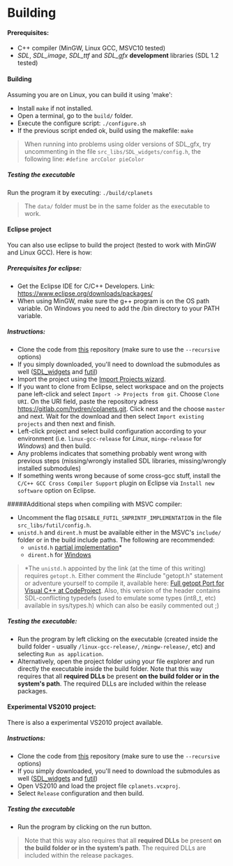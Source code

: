 # Building

#### Prerequisites:
* C++ compiler (MinGW, Linux GCC, MSVC10 tested)
* *SDL*, *SDL_image*, *SDL_ttf* and *SDL_gfx* **development** libraries (SDL 1.2 tested)

#### Building
Assuming you are on Linux, you can build it using 'make':

* Install `make` if not installed.
* Open a terminal, go to the `build/` folder.
* Execute the configure script: `./configure.sh`
* If the previous script ended ok, build using the makefile: `make`

> When running into problems using older versions of SDL_gfx, try uncommenting in the file `src_libs/SDL_widgets/config.h`, the following line: `#define arcColor pieColor`

##### Testing the executable
Run the program it by executing: `./build/cplanets`
> The `data/` folder must be in the same folder as the executable to work.

#### Eclipse project
You can also use eclipse to build the project (tested to work with MinGW and Linux GCC). Here is how:

##### Prerequisites for eclipse:
- Get the Eclipse IDE for C/C++ Developers. Link: https://www.eclipse.org/downloads/packages/
- When using MinGW, make sure the g++ program is on the OS path variable. On Windows you need to add the /bin directory to your PATH variable.

##### Instructions:
- Clone the code from [this](https://gitlab.com/hydren/cplanets.git) repository (make sure to use the `--recursive` options)
- If you simply downloaded, you'll need to download the submodules as well ([SDL_widgets](https://gitlab.com/hydren/SDL_widgets) and [futil](https://gitlab.com/hydren/futil))
- Import the project using the [Import Projects wizard](http://help.eclipse.org/kepler/index.jsp?topic=%2Forg.eclipse.platform.doc.user%2Ftasks%2Ftasks-importproject.htm).
- If you want to clone from Eclipse, select workspace and on the projects pane left-click and select `Import -> Projects from git`. Choose `Clone URI`. On the URI field, paste the repository adress https://gitlab.com/hydren/cplanets.git. Click next and the choose `master` and next. Wait for the download and then select `Import existing projects` and then next and finish.
- Left-click project and select build configuration according to your environment (i.e. `linux-gcc-release` for *Linux*, `mingw-release` for *Windows*) and then build.
- Any problems indicates that something probably went wrong with previous steps (missing/wrongly installed SDL libraries, missing/wrongly installed submodules)
- If something wents wrong because of some cross-gcc stuff, install the `C/C++ GCC Cross Compiler Support` plugin on Eclipse via `Install new software` option on Eclipse.

#####Additional steps when compiling with MSVC compiler:
- Uncomment the flag `DISABLE_FUTIL_SNPRINTF_IMPLEMENTATION` in the file `src_libs/futil/config.h`.
- `unistd.h` and `dirent.h` must be available either in the MSVC's `include/` folder or in the build include paths. The following are recommended:
  * `unistd.h` [partial implementation](https://gist.github.com/mbikovitsky/39224cf521bfea7eabe9)*
  * `dirent.h` for [Windows](https://github.com/tronkko/dirent)

> *The `unistd.h` appointed by the link (at the time of this writing) requires `getopt.h`. Either comment the #include "getopt.h" statement or adventure yourself to compile it, available here: [Full getopt Port for Visual C++ at CodeProject](http://www.codeproject.com/Articles/157001/Full-getopt-Port-for-Unicode-and-Multibyte-Microso).
> Also, this version of the header contains SDL-conflicting typedefs (used to emulate some types (int8_t, etc) available in sys/types.h) which can also be easily commented out ;)

##### Testing the executable:
- Run the program by left clicking on the executable (created inside the build folder - usually `/linux-gcc-release/`, `/mingw-release/`, etc) and selecting `Run as application`. 
- Alternatively, open the project folder using your file explorer and run directly the executable inside the build folder. Note that this way requires that all **required DLLs** be present **on the build folder or in the system's path**. The required DLLs are included within the release packages.

#### Experimental VS2010 project:
There is also a experimental VS2010 project available. 

##### Instructions:
- Clone the code from [this](https://gitlab.com/hydren/cplanets.git) repository (make sure to use the `--recursive` options)
- If you simply downloaded, you'll need to download the submodules as well ([SDL_widgets](https://gitlab.com/hydren/SDL_widgets) and [futil](https://gitlab.com/hydren/futil))
- Open VS2010 and load the project file `cplanets.vcxproj`.
- Select `Release` configuration and then build. 

##### Testing the executable
- Run the program by clicking on the run button.
> Note that this way also requires that all **required DLLs** be present **on the build folder or in the system’s path**. The required DLLs are included within the release packages.
